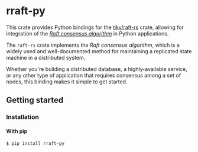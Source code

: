 # rraft-py

This crate provides Python bindings for the [tikv/raft-rs](https://github.com/tikv/raft-rs) crate, allowing for integration of the [*Raft consensus algorithm*](https://en.wikipedia.org/wiki/Raft_(algorithm)) in Python applications.

The `raft-rs` crate implements the *Raft consensus algorithm*, which is a widely used and well-documented method for maintaining a replicated state machine in a distributed system.

Whether you're building a distributed database, a highly-available service, or any other type of application that requires consensus among a set of nodes, this binding makes it simple to get started.

## Getting started

### Installation

#### With pip

```
$ pip install rraft-py
```
